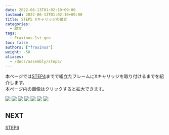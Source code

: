 ```yaml
---
date: 2022-06-13T01:02:10+09:00
lastmod: 2022-06-13T01:02:10+09:00
title: STEP5 Xキャリッジの組立
categories:
  - 組立
tags:
  - Fraxinus-1st-gen
toc: false
authors: ["fraxinus"]
weight: -50
aliases:
  - /docs/assembly/step5/
---
```


本ページでは[STEP4](../step4)までで組立たフレームにXキャリッジを取り付けるまでを紹介します。  
本ページ内の画像はクリックすると拡大できます。

![](/images/fraxinus-assembly-5-x-carriage-0.jpg)
![](/images/fraxinus-assembly-5-x-carriage-1.jpg)
![](/images/fraxinus-assembly-5-x-carriage-2.jpg)
![](/images/fraxinus-assembly-5-x-carriage-3.jpg)
![](/images/fraxinus-assembly-5-x-carriage-4.jpg)
![](/images/fraxinus-assembly-5-x-carriage-5.jpg)
![](/images/fraxinus-assembly-5-x-carriage-6.jpg)

## NEXT

[STEP6](../step6)
